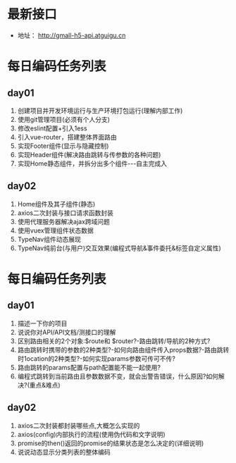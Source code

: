 # 最新接口
- 地址： http://gmall-h5-api.atguigu.cn

# 每日编码任务列表
## day01
1. 创建项目并开发环境运行与生产环境打包运行(理解内部工作)
2. 使用git管理项目(必须有个人分支)
3. 修改eslint配置+引入1ess
4. 引入vue-router，搭建整体界面路由
5. 实现Footer组件(显示与隐藏控制)
6. 实现Header组件(解决路由跳转与传参数的各种问题)
7. 实现Home静态组件，并拆分出多个组件---自主完成入

## day02
1. Home组件及其子组件(静态)
2. axios二次封装与接口请求函数封装
3. 使用代理服务器解决ajax跨域问题
4. 使用vuex管理组件状态数据
5. TypeNav组件动态展现
6. TypeNav纯前台(与用户)交互效果(编程式导航&事件委托&标签自定义属性)

# 每日编码任务列表
## day01
1. 描述一下你的项目
2. 说说你对API/API文档/测接口的理解
3. 区别路由相关的2个对象:$route和 $router?-路由跳转/导航的2种方式?
4. 路由跳转时携带的参数的2种类型?-如何向路由组件传入props数据?-路由跳转时1ocation的2种类型?-如何实现params参数可传可不传?
5. 路由跳转的params配置与path配置能不能一起使用?
6. 编程式跳转到当前路由且参数数据不变，就会出警告错误，什么原因?如何解决?(重点&难点)

## day02
1. axios二次封装都封装哪些点,大概怎么实现的
2. axios(config)内部执行的流程(使用伪代码和文字说明)
3. promise的then()返回的promise的结果状态是怎么决定的(详细说明)
4. 说说动态显示分类列表的整体编码

